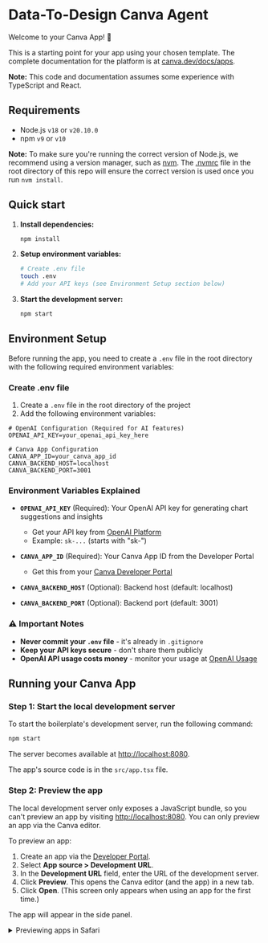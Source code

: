 # Data-To-Design Canva Agent

Welcome to your Canva App! 🎉

This is a starting point for your app using your chosen template. The complete documentation for the platform is at [canva.dev/docs/apps](https://www.canva.dev/docs/apps/).

**Note:** This code and documentation assumes some experience with TypeScript and React.

## Requirements

- Node.js `v18` or `v20.10.0`
- npm `v9` or `v10`

**Note:** To make sure you're running the correct version of Node.js, we recommend using a version manager, such as [nvm](https://github.com/nvm-sh/nvm#intro). The [.nvmrc](/.nvmrc) file in the root directory of this repo will ensure the correct version is used once you run `nvm install`.

## Quick start

1. **Install dependencies:**
   ```bash
   npm install
   ```

2. **Setup environment variables:**
   ```bash
   # Create .env file
   touch .env
   # Add your API keys (see Environment Setup section below)
   ```

3. **Start the development server:**
   ```bash
   npm start
   ```

## Environment Setup

Before running the app, you need to create a `.env` file in the root directory with the following required environment variables:

### Create .env file

1. Create a `.env` file in the root directory of the project
2. Add the following environment variables:

```env
# OpenAI Configuration (Required for AI features)
OPENAI_API_KEY=your_openai_api_key_here

# Canva App Configuration
CANVA_APP_ID=your_canva_app_id
CANVA_BACKEND_HOST=localhost
CANVA_BACKEND_PORT=3001
```

### Environment Variables Explained

- **`OPENAI_API_KEY`** (Required): Your OpenAI API key for generating chart suggestions and insights
  - Get your API key from [OpenAI Platform](https://platform.openai.com/api-keys)
  - Example: `sk-...` (starts with "sk-")

- **`CANVA_APP_ID`** (Required): Your Canva App ID from the Developer Portal
  - Get this from your [Canva Developer Portal](https://www.canva.com/developers/apps)

- **`CANVA_BACKEND_HOST`** (Optional): Backend host (default: localhost)
- **`CANVA_BACKEND_PORT`** (Optional): Backend port (default: 3001)

### ⚠️ Important Notes

- **Never commit your `.env` file** - it's already in `.gitignore`
- **Keep your API keys secure** - don't share them publicly
- **OpenAI API usage costs money** - monitor your usage at [OpenAI Usage](https://platform.openai.com/usage)

## Running your Canva App

### Step 1: Start the local development server

To start the boilerplate's development server, run the following command:

```bash
npm start
```

The server becomes available at <http://localhost:8080>.

The app's source code is in the `src/app.tsx` file.

### Step 2: Preview the app

The local development server only exposes a JavaScript bundle, so you can't preview an app by visiting <http://localhost:8080>. You can only preview an app via the Canva editor.

To preview an app:

1. Create an app via the [Developer Portal](https://www.canva.com/developers/apps).
2. Select **App source > Development URL**.
3. In the **Development URL** field, enter the URL of the development server.
4. Click **Preview**. This opens the Canva editor (and the app) in a new tab.
5. Click **Open**. (This screen only appears when using an app for the first time.)

The app will appear in the side panel.

<details>
  <summary>Previewing apps in Safari</summary>

By default, the development server is not HTTPS-enabled. This is convenient, as there's no need for a security certificate, but it prevents apps from being previewed in Safari.

**Why Safari requires the development server to be HTTPS-enabled?**

Canva itself is served via HTTPS and most browsers prevent HTTPS pages from loading scripts via non-HTTPS connections. Chrome and Firefox make exceptions for local servers, such as `localhost`, but Safari does not, so if you're using Safari, the development server must be HTTPS-enabled.

To learn more, see [Loading mixed-content resources](https://developer.mozilla.org/en-US/docs/Web/Security/Mixed_content#loading_mixed-content_resources).

To preview apps in Safari:

1. Start the development server with HTTPS enabled:

```bash
npm start --use-https
```

2. Navigate to <https://localhost:8080>.
3. Bypass the invalid security certificate warning:
   1. Click **Show details**.
   2. Click **Visit website**.
4. In the Developer Portal, set the app's **Development URL** to <https://localhost:8080>.
5. Click preview (or refresh your app if it's already open).

You need to bypass the invalid security certificate warning every time you start the local server. A similar warning will appear in other browsers (and will need to be bypassed) whenever HTTPS is enabled.

</details>